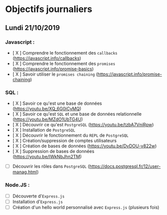 # Objectifs journaliers

## Lundi 21/10/2019

### Javascript : 

  * [ X ] Comprendre le fonctionnement des `callbacks` (https://javascript.info/callbacks)
  * [ X ] Comprendre le fonctionnement des `promises` (https://javascript.info/promise-basics)
  * [ X ] Savoir utiliser le `promises chaining` (https://javascript.info/promise-chaining)


### SQL :

* [ X ] Savoir ce qu'est une base de données (https://youtu.be/XQ_6G0iCyMQ)
* [ X ] Savoir ce qu'est `SQL` et une base de données relationnelle (https://youtu.be/MZdO1UbTG4U)
* [ X ] Découvrir ce qu'est `PostgreSQL` (https://youtu.be/tzbA7VniRpw)
* [ X ] Installation de `PostgreSQL`
* [ X ] Découvrir le fonctionnement du `REPL` de `PostgreSQL`
* [ X ] Création/suppression de comptes utilisateurs
* [ X ] Création de bases de données (https://youtu.be/DvDOU-v822w)
* [ X ] Suppression de bases de données (https://youtu.be/IWkNbJhn2TM)
* [ ] Découvrir les rôles dans `PostgreSQL` (https://docs.postgresql.fr/12/user-manag.html)


### Node.JS : 

* [ ] Découverte d'`Express.js`
* [ ] Installation d'`Express.js`
* [ ] Création d'un hello world personnalisé avec `Express.js` (plusieurs fois)
